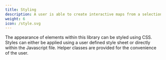 ```yaml
---
title: Styling
description: A user is able to create interactive maps from a selection of
weight: 6
icon: /style.svg
---
```


The appearance of elements within this library can be styled using CSS. Styles can either be applied using a user defined style sheet or directly within the Javascript file. Helper classes are provided for the convenience of the user.
